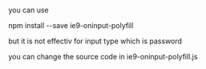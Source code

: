 you can use

npm install --save ie9-oninput-polyfill

but it is not effectiv for input type which is password

you can change the source code in ie9-oninput-polyfill.js